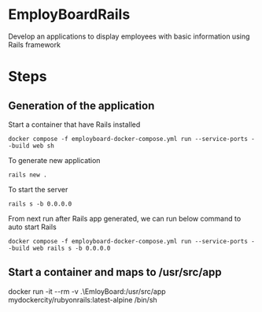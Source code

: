 # EmployBoardRails
Develop an applications to display employees with basic information using Rails framework

# Steps

## Generation of the application
Start a container that have Rails installed
```
docker compose -f employboard-docker-compose.yml run --service-ports --build web sh
```
To generate new application
```
rails new .
```
To start the server
```
rails s -b 0.0.0.0
```

From next run after Rails app generated, we can run below command to auto start Rails
```
docker compose -f employboard-docker-compose.yml run --service-ports --build web rails s -b 0.0.0.0
```

## Start a container and maps to /usr/src/app
docker run -it --rm -v .\EmloyBoard:/usr/src/app mydockercity/rubyonrails:latest-alpine /bin/sh